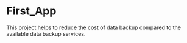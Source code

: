 # First_App
This project helps to reduce the cost of data backup compared to the available data backup services.
